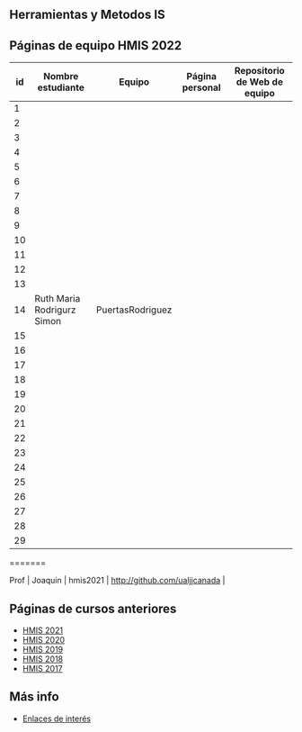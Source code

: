 ## Herramientas y Metodos IS

## Páginas de equipo HMIS 2022

id | Nombre estudiante  | Equipo | Página personal | Repositorio de Web de equipo 
-- | ----------------- | ----------------- | ----------------- | -----------------
1 | | | | 
2 | | | | 
3 | | | | 
4 | | | | 
5 | | | | 
6 | | | |
7 | | | | 
8 | | | | 
9 | | | |
10 | | | | 
11 | | | | 
12 | | | | 
13 | | | | 
14 | Ruth Maria Rodrigurz Simon | PuertasRodriguez |  | 
15 | | | | 
16 | | | |
17 | | | | 
18 | | | | 
19 | | | |
20 | | | | 
21 | | | | 
22 | | | | 
23 | | | | 
24 | | | | 
25 | | | | 
26 | | | |
27 | | | | 
28 | | | | 
29 | | | |
=======



Prof | Joaquin | hmis2021 | http://github.com/ualjjcanada  |


## Páginas de cursos anteriores
* [HMIS 2021](index2021.md)
* [HMIS 2020](index2020.md)
* [HMIS 2019](index2019.md)
* [HMIS 2018](index2018.md)
* [HMIS 2017](index2017.md)

## Más info
* [Enlaces de interés](enlaces.md)
